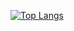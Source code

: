 [![Top Langs](https://github-readme-stats.vercel.app/api/top-langs/?username=dsyt17&layout=compact&langs_count=16&&exclude_repo=diploma-work-4&hide=pascal)](https://github.com/anuraghazra/github-readme-stats)
